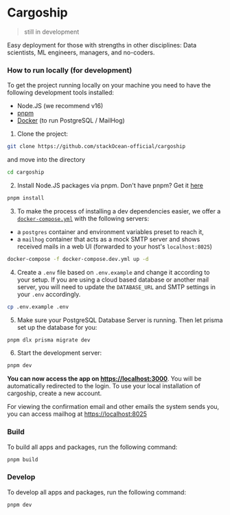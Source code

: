 # Cargoship

> still in development

Easy deployment for those with strengths in other disciplines: Data scientists, ML engineers, managers, and no-coders.

### How to run locally (for development)

To get the project running locally on your machine you need to have the following development tools installed:

- Node.JS (we recommend v16)
- [pnpm](https://pnpm.io/)
- [Docker](https://www.docker.com/) (to run PostgreSQL / MailHog)

1. Clone the project:

```sh
git clone https://github.com/stackOcean-official/cargoship
```

and move into the directory

```sh
cd cargoship
```

2. Install Node.JS packages via pnpm. Don't have pnpm? Get it [here](https://pnpm.io/installation)

```sh
pnpm install
```

3. To make the process of installing a dev dependencies easier, we offer a [`docker-compose.yml`](https://docs.docker.com/compose/) with the following servers:

- a `postgres` container and environment variables preset to reach it,
- a `mailhog` container that acts as a mock SMTP server and shows received mails in a web UI (forwarded to your host's `localhost:8025`)

```sh
docker-compose -f docker-compose.dev.yml up -d
```

4. Create a `.env` file based on `.env.example` and change it according to your setup. If you are using a cloud based database or another mail server, you will need to update the `DATABASE_URL` and SMTP settings in your `.env` accordingly.

```sh
cp .env.example .env
```

5. Make sure your PostgreSQL Database Server is running. Then let prisma set up the database for you:

```sh
pnpm dlx prisma migrate dev
```

6. Start the development server:

```sh
pnpm dev
```

**You can now access the app on [https://localhost:3000](https://localhost:3000)**. You will be automatically redirected to the login. To use your local installation of cargoship, create a new account.

For viewing the confirmation email and other emails the system sends you, you can access mailhog at [https://localhost:8025](https://localhost:8025)

### Build

To build all apps and packages, run the following command:

```sh
pnpm build
```

### Develop

To develop all apps and packages, run the following command:

```sh
pnpm dev
```
